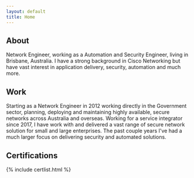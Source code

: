 ```yaml
---
layout: default
title: Home
---
```


## About

Network Engineer, working as a Automation and Security Engineer, living in Brisbane, Australia. 
I have a strong background in Cisco Networking but have vast interest in application delivery, security, automation and much more. 

## Work

Starting as a Network Engineer in 2012 working directly in the Government sector, planning, deploying and maintaining highly available, secure networks across Australia and overseas. Working for a service integrator since 2017, I have work with and delivered a vast range of secure network solution for small and large enterprises. The past couple years I've had a much larger focus on delivering security and automated solutions. 

## Certifications

{% include certlist.html %}
